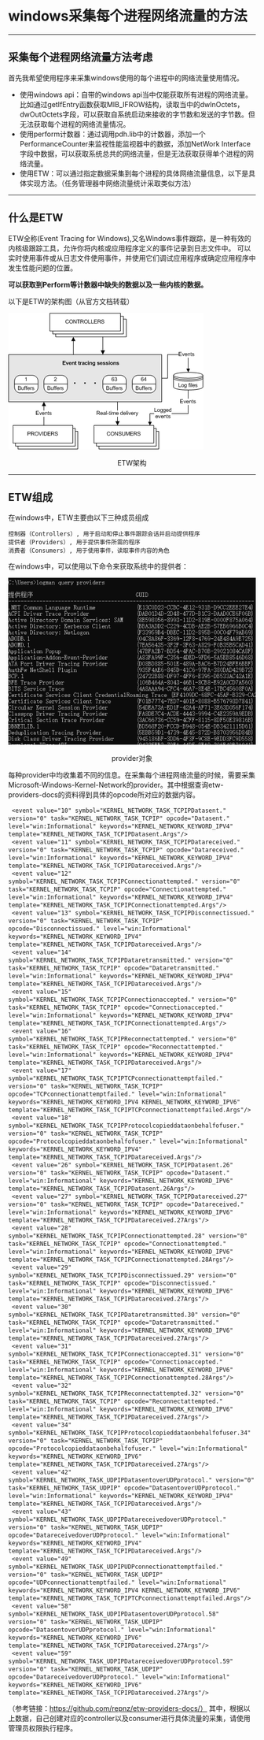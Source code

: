 # windows采集每个进程网络流量的方法 #

----------
## 采集每个进程网络流量方法考虑 ##

首先我希望使用程序来采集windows使用的每个进程中的网络流量使用情况。

- 使用windows api：自带的windows api当中仅能获取所有进程的网络流量。比如通过getIfEntry函数获取MIB_IFROW结构，读取当中的dwInOctets，dwOutOctets字段，可以获取自系统启动来接收的字节数和发送的字节数。但无法获取每个进程的网络流量情况。
- 使用perform计数器：通过调用pdh.lib中的计数器，添加一个PerformanceCounter来监视性能监视器中的数据，添加NetWork Interface字段中数据，可以获取系统总共的网络流量，但是无法获取获得单个进程的网络流量。
- 使用ETW：可以通过指定数据采集到每个进程的具体网络流量信息，以下是具体实现方法。（任务管理器中网络流量统计采取类似方法）

----------
## 什么是ETW ##
ETW全称(Event Tracing for Windows),又名Windows事件跟踪，是一种有效的内核级跟踪工具，允许你将内核或应用程序定义的事件记录到日志文件中。 可以实时使用事件或从日志文件使用事件，并使用它们调试应用程序或确定应用程序中发生性能问题的位置。

**可以获取到Perform等计数器中缺失的数据以及一些内核的数据。**

以下是ETW的架构图（从官方文档转载）

![image](pic\etw.png)
<p align="center">ETW架构</p>

----------
## ETW组成 ##
在windows中，ETW主要由以下三种成员组成

    控制器（Controllers）, 用于启动和停止事件跟踪会话并启动提供程序
    提供者（Providers）, 用于提供事件所需的程序
    消费者（Consumers）, 用于使用事件，读取事件内容的角色

在windows中，可以使用以下命令来获取系统中的提供者：

![image](pic\provider.png)
<p align="center">provider对象</p>

每种provider中均收集着不同的信息。在采集每个进程网络流量的时候，需要采集Microsoft-Windows-Kernel-Network的provider。其中根据查询etw-providers-docs的资料得到具体的opcode所对应的数据内容。

     <event value="10" symbol="KERNEL_NETWORK_TASK_TCPIPDatasent." version="0" task="KERNEL_NETWORK_TASK_TCPIP" opcode="Datasent." level="win:Informational" keywords="KERNEL_NETWORK_KEYWORD_IPV4" template="KERNEL_NETWORK_TASK_TCPIPDatasent.Args"/>
     <event value="11" symbol="KERNEL_NETWORK_TASK_TCPIPDatareceived." version="0" task="KERNEL_NETWORK_TASK_TCPIP" opcode="Datareceived." level="win:Informational" keywords="KERNEL_NETWORK_KEYWORD_IPV4" template="KERNEL_NETWORK_TASK_TCPIPDatareceived.Args"/>
     <event value="12" symbol="KERNEL_NETWORK_TASK_TCPIPConnectionattempted." version="0" task="KERNEL_NETWORK_TASK_TCPIP" opcode="Connectionattempted." level="win:Informational" keywords="KERNEL_NETWORK_KEYWORD_IPV4" template="KERNEL_NETWORK_TASK_TCPIPConnectionattempted.Args"/>
     <event value="13" symbol="KERNEL_NETWORK_TASK_TCPIPDisconnectissued." version="0" task="KERNEL_NETWORK_TASK_TCPIP" opcode="Disconnectissued." level="win:Informational" keywords="KERNEL_NETWORK_KEYWORD_IPV4" template="KERNEL_NETWORK_TASK_TCPIPDatareceived.Args"/>
     <event value="14" symbol="KERNEL_NETWORK_TASK_TCPIPDataretransmitted." version="0" task="KERNEL_NETWORK_TASK_TCPIP" opcode="Dataretransmitted." level="win:Informational" keywords="KERNEL_NETWORK_KEYWORD_IPV4" template="KERNEL_NETWORK_TASK_TCPIPDatareceived.Args"/>
     <event value="15" symbol="KERNEL_NETWORK_TASK_TCPIPConnectionaccepted." version="0" task="KERNEL_NETWORK_TASK_TCPIP" opcode="Connectionaccepted." level="win:Informational" keywords="KERNEL_NETWORK_KEYWORD_IPV4" template="KERNEL_NETWORK_TASK_TCPIPConnectionattempted.Args"/>
     <event value="16" symbol="KERNEL_NETWORK_TASK_TCPIPReconnectattempted." version="0" task="KERNEL_NETWORK_TASK_TCPIP" opcode="Reconnectattempted." level="win:Informational" keywords="KERNEL_NETWORK_KEYWORD_IPV4" template="KERNEL_NETWORK_TASK_TCPIPDatareceived.Args"/>
     <event value="17" symbol="KERNEL_NETWORK_TASK_TCPIPTCPconnectionattemptfailed." version="0" task="KERNEL_NETWORK_TASK_TCPIP" opcode="TCPconnectionattemptfailed." level="win:Informational" keywords="KERNEL_NETWORK_KEYWORD_IPV4 KERNEL_NETWORK_KEYWORD_IPV6" template="KERNEL_NETWORK_TASK_TCPIPTCPconnectionattemptfailed.Args"/>
     <event value="18" symbol="KERNEL_NETWORK_TASK_TCPIPProtocolcopieddataonbehalfofuser." version="0" task="KERNEL_NETWORK_TASK_TCPIP" opcode="Protocolcopieddataonbehalfofuser." level="win:Informational" keywords="KERNEL_NETWORK_KEYWORD_IPV4" template="KERNEL_NETWORK_TASK_TCPIPDatareceived.Args"/>
     <event value="26" symbol="KERNEL_NETWORK_TASK_TCPIPDatasent.26" version="0" task="KERNEL_NETWORK_TASK_TCPIP" opcode="Datasent." level="win:Informational" keywords="KERNEL_NETWORK_KEYWORD_IPV6" template="KERNEL_NETWORK_TASK_TCPIPDatasent.26Args"/>
     <event value="27" symbol="KERNEL_NETWORK_TASK_TCPIPDatareceived.27" version="0" task="KERNEL_NETWORK_TASK_TCPIP" opcode="Datareceived." level="win:Informational" keywords="KERNEL_NETWORK_KEYWORD_IPV6" template="KERNEL_NETWORK_TASK_TCPIPDatareceived.27Args"/>
     <event value="28" symbol="KERNEL_NETWORK_TASK_TCPIPConnectionattempted.28" version="0" task="KERNEL_NETWORK_TASK_TCPIP" opcode="Connectionattempted." level="win:Informational" keywords="KERNEL_NETWORK_KEYWORD_IPV6" template="KERNEL_NETWORK_TASK_TCPIPConnectionattempted.28Args"/>
     <event value="29" symbol="KERNEL_NETWORK_TASK_TCPIPDisconnectissued.29" version="0" task="KERNEL_NETWORK_TASK_TCPIP" opcode="Disconnectissued." level="win:Informational" keywords="KERNEL_NETWORK_KEYWORD_IPV6" template="KERNEL_NETWORK_TASK_TCPIPDatareceived.27Args"/>
     <event value="30" symbol="KERNEL_NETWORK_TASK_TCPIPDataretransmitted.30" version="0" task="KERNEL_NETWORK_TASK_TCPIP" opcode="Dataretransmitted." level="win:Informational" keywords="KERNEL_NETWORK_KEYWORD_IPV6" template="KERNEL_NETWORK_TASK_TCPIPDatareceived.27Args"/>
     <event value="31" symbol="KERNEL_NETWORK_TASK_TCPIPConnectionaccepted.31" version="0" task="KERNEL_NETWORK_TASK_TCPIP" opcode="Connectionaccepted." level="win:Informational" keywords="KERNEL_NETWORK_KEYWORD_IPV6" template="KERNEL_NETWORK_TASK_TCPIPConnectionattempted.28Args"/>
     <event value="32" symbol="KERNEL_NETWORK_TASK_TCPIPReconnectattempted.32" version="0" task="KERNEL_NETWORK_TASK_TCPIP" opcode="Reconnectattempted." level="win:Informational" keywords="KERNEL_NETWORK_KEYWORD_IPV6" template="KERNEL_NETWORK_TASK_TCPIPDatareceived.27Args"/>
     <event value="34" symbol="KERNEL_NETWORK_TASK_TCPIPProtocolcopieddataonbehalfofuser.34" version="0" task="KERNEL_NETWORK_TASK_TCPIP" opcode="Protocolcopieddataonbehalfofuser." level="win:Informational" keywords="KERNEL_NETWORK_KEYWORD_IPV6" template="KERNEL_NETWORK_TASK_TCPIPDatareceived.27Args"/>
     <event value="42" symbol="KERNEL_NETWORK_TASK_UDPIPDatasentoverUDPprotocol." version="0" task="KERNEL_NETWORK_TASK_UDPIP" opcode="DatasentoverUDPprotocol." level="win:Informational" keywords="KERNEL_NETWORK_KEYWORD_IPV4" template="KERNEL_NETWORK_TASK_TCPIPDatareceived.Args"/>
     <event value="43" symbol="KERNEL_NETWORK_TASK_UDPIPDatareceivedoverUDPprotocol." version="0" task="KERNEL_NETWORK_TASK_UDPIP" opcode="DatareceivedoverUDPprotocol." level="win:Informational" keywords="KERNEL_NETWORK_KEYWORD_IPV4" template="KERNEL_NETWORK_TASK_TCPIPDatareceived.Args"/>
     <event value="49" symbol="KERNEL_NETWORK_TASK_UDPIPUDPconnectionattemptfailed." version="0" task="KERNEL_NETWORK_TASK_UDPIP" opcode="UDPconnectionattemptfailed." level="win:Informational" keywords="KERNEL_NETWORK_KEYWORD_IPV4 KERNEL_NETWORK_KEYWORD_IPV6" template="KERNEL_NETWORK_TASK_TCPIPTCPconnectionattemptfailed.Args"/>
     <event value="58" symbol="KERNEL_NETWORK_TASK_UDPIPDatasentoverUDPprotocol.58" version="0" task="KERNEL_NETWORK_TASK_UDPIP" opcode="DatasentoverUDPprotocol." level="win:Informational" keywords="KERNEL_NETWORK_KEYWORD_IPV6" template="KERNEL_NETWORK_TASK_TCPIPDatareceived.27Args"/>
     <event value="59" symbol="KERNEL_NETWORK_TASK_UDPIPDatareceivedoverUDPprotocol.59" version="0" task="KERNEL_NETWORK_TASK_UDPIP" opcode="DatareceivedoverUDPprotocol." level="win:Informational" keywords="KERNEL_NETWORK_KEYWORD_IPV6" template="KERNEL_NETWORK_TASK_TCPIPDatareceived.27Args"/>


（参考链接：https://github.com/repnz/etw-providers-docs/）
其中，根据以上数据，自己创建对应的controller以及consumer进行具体流量的采集，请使用管理员权限执行程序。


